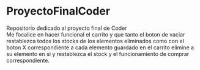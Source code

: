 # ProyectoFinalCoder
Repositorio dedicado al proyecto final de Coder</br>
Me focalice en hacer funcional el carrito y que tanto el boton de vaciar restablezca todos los stocks de los elementos eliminados como con el boton X correspondiente a cada elemento guardado en el carrito elimine a su elemento en si y restablezca el stock y el funcionamiento de comprar correspondiente.
